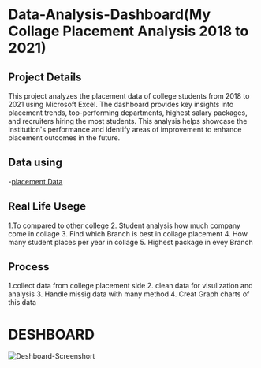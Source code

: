 # Data-Analysis-Dashboard(My Collage Placement Analysis 2018 to 2021)
## Project Details
This project analyzes the placement data of college students from 2018 to 2021 using Microsoft Excel. The dashboard provides key insights into placement trends, top-performing departments, highest salary packages, and recruiters hiring the most students. This analysis helps showcase the institution's performance and identify areas of improvement to enhance placement outcomes in the future.

 ## Data using 
 
 -<a href ="https://github.com/Arjunyadav170/Data-Analysis-Dashboard/blob/main/MBM%20Placement%20Analysis%20Charts.xlsx" >placement Data </a>
 
## Real Life Usege
1.To compared to other college 
2. Student analysis how  much  company come in collage
3. Find which Branch is best in collage  placement 
4. How many student places per year in collage 
5. Highest package in evey Branch

## Process 

1.collect data from college placement side 
2. clean data for visulization and analysis
3. Handle missig data with many method
4. Creat Graph charts of this data

 # DESHBOARD
 ![Deshboard-Screenshort](https://github.com/user-attachments/assets/fd9001a7-20a4-47d8-a704-3c55af3efc70)
 
   
